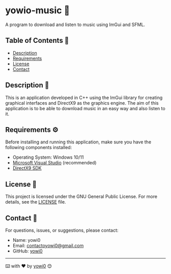 # yowio-music 🎵

A program to download and listen to music using ImGui and SFML.

## Table of Contents 📑

- [Description](#description)
- [Requirements](#requirements)
- [License](#license)
- [Contact](#contact)

## Description 📜

This is an application developed in C++ using the ImGui library for creating graphical interfaces and DirectX9 as the graphics engine. The aim of this application is to be able to download music in an easy way and also listen to it.

## Requirements ⚙️

Before installing and running this application, make sure you have the following components installed:

- Operating System: Windows 10/11
- [Microsoft Visual Studio](https://visualstudio.microsoft.com/) (recommended)
- [DirectX9 SDK](https://www.microsoft.com/en-us/download/details.aspx?id=6812)

## License 📄

This project is licensed under the GNU General Public License. For more details, see the [LICENSE](LICENSE) file.

## Contact 📧

For questions, issues, or suggestions, please contact:

- Name: yowi0
- Email: [contactoyowi0@gmail.com](mailto:contactoyowi0@gmail.com)
- GitHub: [yowi0](https://github.com/yowi0)

---

⌨️ with ❤️ by [yowi0](https://github.com/yowi0) 😊

